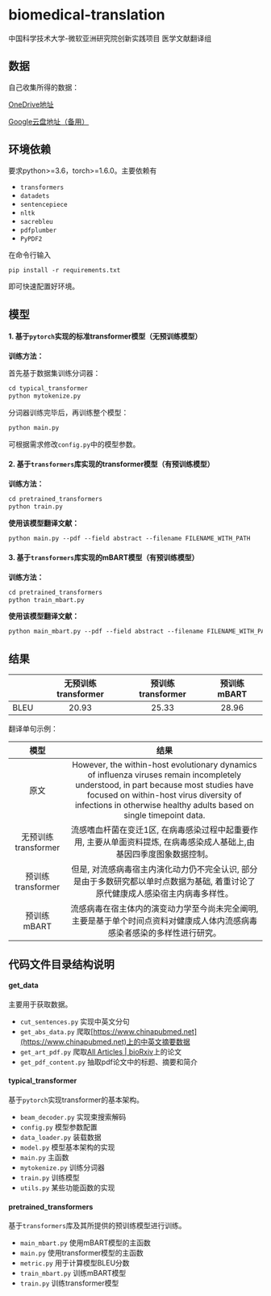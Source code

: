 # biomedical-translation

中国科学技术大学-微软亚洲研究院创新实践项目 医学文献翻译组

## 数据

自己收集所得的数据：

[OneDrive地址](https://1drv.ms/u/s!ArEITUVBaj61iEZJvDGr6hfr5xlA?e=iukZWz)

[Google云盘地址（备用）](https://drive.google.com/drive/folders/13kN6eF7K40JBJtn_nn6EdBcSVivBA0y0?usp=sharing)

## 环境依赖

要求python>=3.6，torch>=1.6.0。主要依赖有

* `transformers`
* `datadets`
* `sentencepiece`
* `nltk`
* `sacrebleu`
* `pdfplumber`
* `PyPDF2`

在命令行输入

```apache
pip install -r requirements.txt
```

即可快速配置好环境。

## 模型

#### 1. 基于`pytorch`实现的标准transformer模型（无预训练模型）

**训练方法：**

首先基于数据集训练分词器：

```apache
cd typical_transformer
python mytokenize.py
```

分词器训练完毕后，再训练整个模型：

```apache
python main.py
```

可根据需求修改`config.py`中的模型参数。

#### 2. 基于`transformers`库实现的transformer模型（有预训练模型）

**训练方法：**

```apache
cd pretrained_transformers
python train.py
```

**使用该模型翻译文献：**

```apache
python main.py --pdf --field abstract --filename FILENAME_WITH_PATH
```

#### 3. 基于`transformers`库实现的mBART模型（有预训练模型）

**训练方法：**

```apache
cd pretrained_transformers
python train_mbart.py
```

**使用该模型翻译文献：**

```apache
python main_mbart.py --pdf --field abstract --filename FILENAME_WITH_PATH
```

## 结果


|     | 无预训练transformer | 预训练transformer | 预训练mBART |
| :----: | :-------------------: | :-----------------: | :-----------: |
| BLEU |        20.93        |       25.33       |    28.96    |

翻译单句示例：


|        模型        |                                                                                                                          结果                                                                                                                          |
| :-------------------: | :------------------------------------------------------------------------------------------------------------------------------------------------------------------------------------------------------------------------------------------------------: |
|        原文        | However, the within-host evolutionary dynamics of influenza viruses remain incompletely understood, in part because most studies have focused on within-host virus diversity of infections in otherwise healthy adults based on single timepoint data. |
| 无预训练transformer |                                                                 流感嗜血杆菌在变迁1区, 在病毒感染过程中起重要作用, 主要从单面资料提炼, 在病毒感染成人基础上,由基因四季度图象数据控制。                                                                 |
|  预训练transformer  |                                                            但是, 对流感病毒宿主内演化动力仍不完全认识, 部分是由于多数研究都以单时点数据为基础, 着重讨论了原代健康成人感染宿主内病毒多样性。                                                            |
|     预训练mBART     |                                                               流感病毒在宿主体内的演变动力学至今尚未完全阐明, 主要是基于单个时间点资料对健康成人体内流感病毒感染者感染的多样性进行研究。                                                               |

## 代码文件目录结构说明

#### get_data

主要用于获取数据。

* `cut_sentences.py` 实现中英文分句
* `get_abs_data.py` 爬取[https://www.chinapubmed.net](https://www.chinapubmed.net)上的中英文摘要数据
* `get_art_pdf.py` 爬取[All Articles | bioRxiv](https://www.biorxiv.org/content/early/recent)上的论文
* `get_pdf_content.py` 抽取pdf论文中的标题、摘要和简介

#### typical_transformer

基于`pytorch`实现transformer的基本架构。

* `beam_decoder.py` 实现束搜索解码
* `config.py` 模型参数配置
* `data_loader.py` 装载数据
* `model.py` 模型基本架构的实现
* `main.py` 主函数
* `mytokenize.py` 训练分词器
* `train.py` 训练模型
* `utils.py` 某些功能函数的实现

#### pretrained_transformers

基于`transformers`库及其所提供的预训练模型进行训练。

* `main_mbart.py` 使用mBART模型的主函数
* `main.py` 使用transformer模型的主函数
* `metric.py` 用于计算模型BLEU分数
* `train_mbart.py` 训练mBART模型
* `train.py` 训练transformer模型
